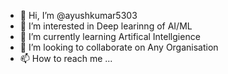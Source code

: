 - 👋 Hi, I’m @ayushkumar5303
- 👀 I’m interested in Deep learinng of AI/ML
- 🌱 I’m currently learning Artifical Intellgience 
- 💞️ I’m looking to collaborate on Any Organisation 
- 📫 How to reach me ...

<!---
ayushkumar5303/ayushkumar5303 is a ✨ special ✨ repository because its `README.md` (this file) appears on your GitHub profile.
You can click the Preview link to take a look at your changes.
--->
